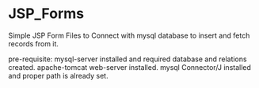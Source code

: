 # JSP_Forms
Simple JSP Form Files to Connect with mysql database to insert and fetch records from it.

pre-requisite:
mysql-server installed and required database and relations created.
apache-tomcat web-server installed.
mysql Connector/J installed and proper path is already set.
